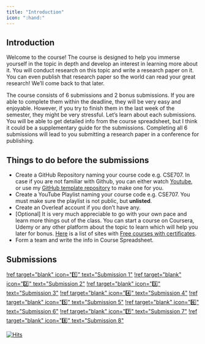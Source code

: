 ```yaml
---
title: "Introduction"
icon: ":hand:"
---
```


## Introduction

Welcome to the course! The course is designed to help you immerse yourself in the topic in depth and develop an interest in learning more about it. You will conduct research on this topic and write a research paper on it. You can even publish that research paper so the world can read your great research! We’ll come back to that later.

The course consists of 6 submissions and 2 bonus submissions. If you are able to complete them within the deadline, they will be very easy and enjoyable. However, if you try to finish them in the last week of the semester, they might be very stressful. Let’s learn about each submissions. You will be able to get detailed info from the course spreadsheet, but I think it could be a supplementary guide for the submissions. Completing all 6 submissions will lead to you submitting a research paper in a conference for publishing.

## Things to do before the submissions

- Create a GitHub Repository naming your course code e.g. CSE707. In case if you are not familiar with Github, you can either watch [Youtube](https://youtu.be/xmK1Q5uzH4w), or use my [GitHub template repository](https://github.com/errhythm/CSE123/generate) to make one for you.
- Create a YouTube Playlist naming your course code e.g. CSE707. You must make sure the playlist is not public, but **unlisted**.
- Create an Overleaf account if you don’t have any.
- [Optional] It is very much appreciable to go with your own pace and learn more things out of the class. You can start a course on Coursera, Udemy or any other platform about the topic to learn which will help you later for bonus. [Here](https://www.classcentral.com/report/free-certificates/) is a list of sites with [Free courses with certificates](https://www.classcentral.com/report/free-certificates/).
- Form a team and write the info in Course Spreadsheet.

## Submissions
[!ref target="blank" icon=":one:" text="Submission 1"](/submission1.md)
[!ref target="blank" icon=":two:" text="Submission 2"](/submission2.md)
[!ref target="blank" icon=":three:" text="Submission 3"](/submission3.md)
[!ref target="blank" icon=":four:" text="Submission 4"](/submission4.md)
[!ref target="blank" icon=":five:" text="Submission 5"](/submission5.md)
[!ref target="blank" icon=":six:" text="Submission 6"](/submission6.md)
[!ref target="blank" icon=":seven:" text="Submission 7"](/submission7.md)
[!ref target="blank" icon=":eight:" text="Submission 8"](/submission8.md)


[![Hits](https://hits.seeyoufarm.com/api/count/incr/badge.svg?url=https%3A%2F%2Ferrhythm.github.io%2FCSE123Guide&count_bg=%233D9CC8&title_bg=%23555555&icon=github.svg&icon_color=%23E7E7E7&title=hits&edge_flat=false)](https://errhythm.github.io/CSE123Guide/)
